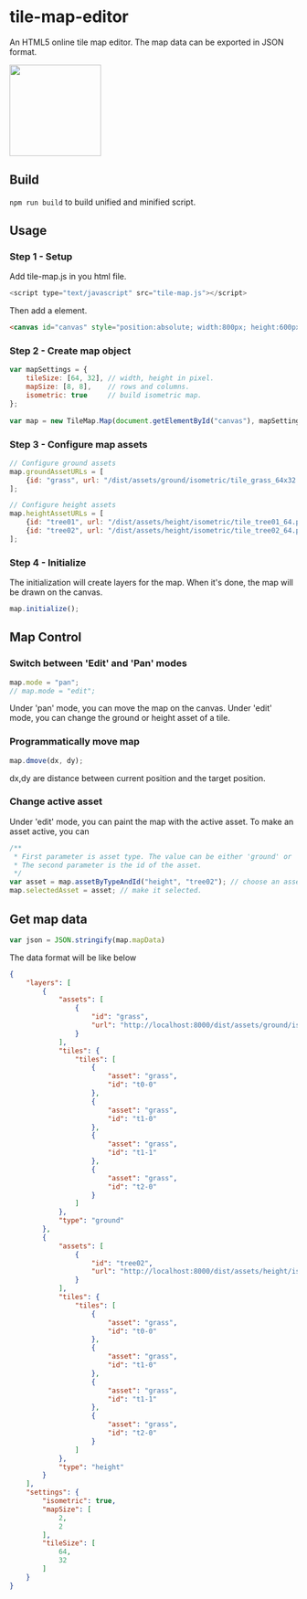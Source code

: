 # tile-map-editor
An HTML5 online tile map editor. The map data can be exported in JSON format.

<img src="https://user-images.githubusercontent.com/742769/29623655-a81fc21e-8859-11e7-887b-b0a07c9904a1.png" width="160">


## Build
`npm run build` to build unified and minified script.


## Usage
### Step 1 - Setup
Add tile-map.js in you html file.
```javascript
<script type="text/javascript" src="tile-map.js"></script>
```
Then add a <canvas> element.
```html
<canvas id="canvas" style="position:absolute; width:800px; height:600px;"></canvas>
```

### Step 2 - Create map object
```javascript
var mapSettings = {
    tileSize: [64, 32], // width, height in pixel.
    mapSize: [8, 8],    // rows and columns.
    isometric: true     // build isometric map.
};
  
var map = new TileMap.Map(document.getElementById("canvas"), mapSettings);
```

### Step 3 - Configure map assets
```javascript
// Configure ground assets
map.groundAssetURLs = [
    {id: "grass", url: "/dist/assets/ground/isometric/tile_grass_64x32.png"}
];

// Configure height assets
map.heightAssetURLs = [
    {id: "tree01", url: "/dist/assets/height/isometric/tile_tree01_64.png"},
    {id: "tree02", url: "/dist/assets/height/isometric/tile_tree02_64.png"}
];
```

### Step 4 - Initialize
The initialization will create layers for the map. When it's done, the map will be drawn on the canvas.
```javascript
map.initialize();
```

## Map Control
### Switch between 'Edit' and 'Pan' modes
```javascript
map.mode = "pan";
// map.mode = "edit";
```
Under 'pan' mode, you can move the map on the canvas. Under 'edit' mode, you can change the ground or height asset of a tile.

### Programmatically move map
```javascript
map.dmove(dx, dy);
```
dx,dy are distance between current position and the target position.

### Change active asset
Under 'edit' mode, you can paint the map with the active asset. To make an asset active, you can
```javascript
/**
 * First parameter is asset type. The value can be either 'ground' or 'height'.
 * The second parameter is the id of the asset.
 */
var asset = map.assetByTypeAndId("height", "tree02"); // choose an asset.
map.selectedAsset = asset; // make it selected.
```

## Get map data
```javascript
var json = JSON.stringify(map.mapData)
```
The data format will be like below

```json
{
    "layers": [
        {
            "assets": [
                {
                    "id": "grass",
                    "url": "http://localhost:8000/dist/assets/ground/isometric/tile_grass_64x32.png"
                }
            ],
            "tiles": {
                "tiles": [
                    {
                        "asset": "grass",
                        "id": "t0-0"
                    },
                    {
                        "asset": "grass",
                        "id": "t1-0"
                    },
                    {
                        "asset": "grass",
                        "id": "t1-1"
                    },
                    {
                        "asset": "grass",
                        "id": "t2-0"
                    }
                ]
            },
            "type": "ground"
        },
        {
            "assets": [
                {
                    "id": "tree02",
                    "url": "http://localhost:8000/dist/assets/height/isometric/tile_tree02_64.png"
                }
            ],
            "tiles": {
                "tiles": [
                    {
                        "asset": "grass",
                        "id": "t0-0"
                    },
                    {
                        "asset": "grass",
                        "id": "t1-0"
                    },
                    {
                        "asset": "grass",
                        "id": "t1-1"
                    },
                    {
                        "asset": "grass",
                        "id": "t2-0"
                    }
                ]
            },
            "type": "height"
        }
    ],
    "settings": {
        "isometric": true,
        "mapSize": [
            2,
            2
        ],
        "tileSize": [
            64,
            32
        ]
    }
}
```